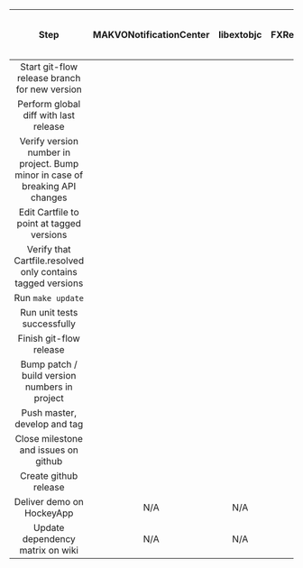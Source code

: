 | Step | MAKVONotificationCenter | libextobjc | FXReachability | SRG Logger | SRG Appearance | SRG Network | SRG Diagnostics | SRG Media Player | SRG Data Provider | SRG Content Protection | SRG Content Protection Fake | SRG Analytics | SRG Letterbox |
|:--:|:--:|:--:|:--:|:--:|:--:|:--:|:--:|:--:|:--:|:--:|:--:|:--:|:--:|
| Start git-flow release branch for new version ||||||||||||||
| Perform global diff with last release ||||||||||||||
| Verify version number in project. Bump minor in case of breaking API changes ||||||||||||||
| Edit Cartfile to point at tagged versions ||||||||||||||
| Verify that Cartfile.resolved only contains tagged versions ||||||||||||||
| Run `make update` ||||||||||||||
| Run unit tests successfully ||||||||||||||
| Finish git-flow release ||||||||||||||
| Bump patch / build version numbers in project ||||||||||||||
| Push master, develop and tag ||||||||||||||
| Close milestone and issues on github ||||||||||||||
| Create github release ||||||||||||||
| Deliver demo on HockeyApp | N/A | N/A | N/A | N/A | N/A | N/A | N/A | N/A | N/A | N/A | N/A | N/A ||
| Update dependency matrix on wiki | N/A | N/A | N/A | N/A | N/A | N/A | N/A | N/A | N/A | N/A | N/A | N/A ||



